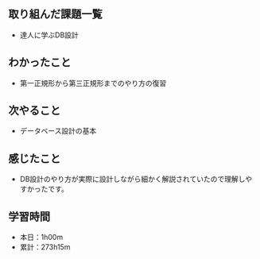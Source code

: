 ## 取り組んだ課題一覧
- 達人に学ぶDB設計
## わかったこと
- 第一正規形から第三正規形までのやり方の復習
## 次やること
- データベース設計の基本
## 感じたこと
- DB設計のやり方が実際に設計しながら細かく解説されていたので理解しやすかったです。
## 学習時間
- 本日：1h00m
- 累計：273h15m

